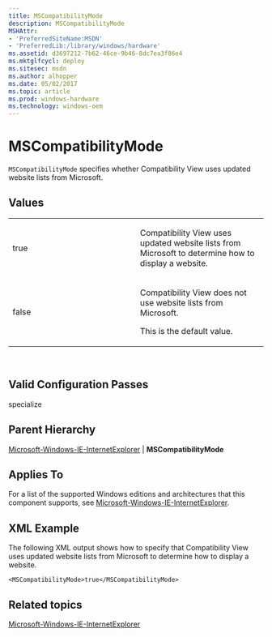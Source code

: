 ```yaml
---
title: MSCompatibilityMode
description: MSCompatibilityMode
MSHAttr:
- 'PreferredSiteName:MSDN'
- 'PreferredLib:/library/windows/hardware'
ms.assetid: d3697212-7b62-46ce-9b46-8dc7ea3f86e4
ms.mktglfcycl: deploy
ms.sitesec: msdn
ms.author: alhopper
ms.date: 05/02/2017
ms.topic: article
ms.prod: windows-hardware
ms.technology: windows-oem
---
```


# MSCompatibilityMode


`MSCompatibilityMode` specifies whether Compatibility View uses updated website lists from Microsoft.

## Values


<table>
<colgroup>
<col width="50%" />
<col width="50%" />
</colgroup>
<tbody>
<tr class="odd">
<td><p>true</p></td>
<td><p>Compatibility View uses updated website lists from Microsoft to determine how to display a website.</p></td>
</tr>
<tr class="even">
<td><p>false</p></td>
<td><p>Compatibility View does not use website lists from Microsoft.</p>
<p>This is the default value.</p></td>
</tr>
</tbody>
</table>

 

## Valid Configuration Passes


specialize

## Parent Hierarchy


[Microsoft-Windows-IE-InternetExplorer](microsoft-windows-ie-internetexplorer.md) | **MSCompatibilityMode**

## Applies To


For a list of the supported Windows editions and architectures that this component supports, see [Microsoft-Windows-IE-InternetExplorer](microsoft-windows-ie-internetexplorer.md).

## XML Example


The following XML output shows how to specify that Compatibility View uses updated website lists from Microsoft to determine how to display a website.

``` syntax
<MSCompatibilityMode>true</MSCompatibilityMode>
```

## Related topics


[Microsoft-Windows-IE-InternetExplorer](microsoft-windows-ie-internetexplorer.md)

 

 







